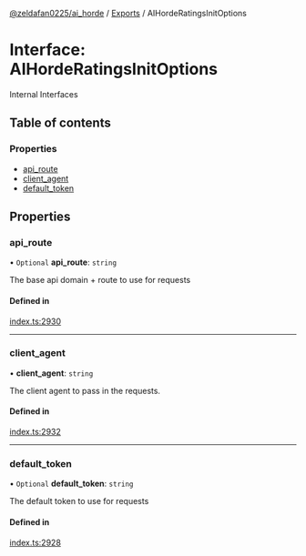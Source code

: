 [@zeldafan0225/ai_horde](../README.md) / [Exports](../modules.md) / AIHordeRatingsInitOptions

# Interface: AIHordeRatingsInitOptions

Internal Interfaces

## Table of contents

### Properties

- [api\_route](AIHordeRatingsInitOptions.md#api_route)
- [client\_agent](AIHordeRatingsInitOptions.md#client_agent)
- [default\_token](AIHordeRatingsInitOptions.md#default_token)

## Properties

### api\_route

• `Optional` **api\_route**: `string`

The base api domain + route to use for requests

#### Defined in

[index.ts:2930](https://github.com/ZeldaFan0225/ai_horde/blob/4b01aad/index.ts#L2930)

___

### client\_agent

• **client\_agent**: `string`

The client agent to pass in the requests.

#### Defined in

[index.ts:2932](https://github.com/ZeldaFan0225/ai_horde/blob/4b01aad/index.ts#L2932)

___

### default\_token

• `Optional` **default\_token**: `string`

The default token to use for requests

#### Defined in

[index.ts:2928](https://github.com/ZeldaFan0225/ai_horde/blob/4b01aad/index.ts#L2928)

